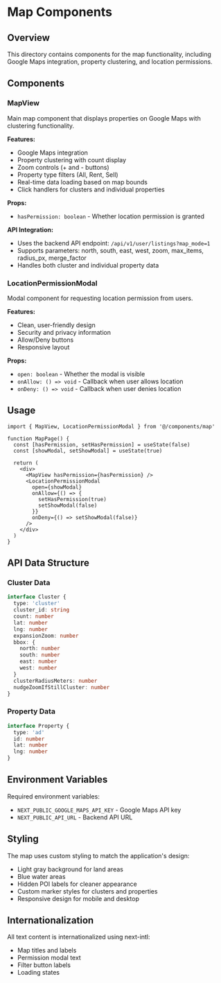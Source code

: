 # Map Components

## Overview
This directory contains components for the map functionality, including Google Maps integration, property clustering, and location permissions.

## Components

### MapView
Main map component that displays properties on Google Maps with clustering functionality.

**Features:**
- Google Maps integration
- Property clustering with count display
- Zoom controls (+ and - buttons)
- Property type filters (All, Rent, Sell)
- Real-time data loading based on map bounds
- Click handlers for clusters and individual properties

**Props:**
- `hasPermission: boolean` - Whether location permission is granted

**API Integration:**
- Uses the backend API endpoint: `/api/v1/user/listings?map_mode=1`
- Supports parameters: north, south, east, west, zoom, max_items, radius_px, merge_factor
- Handles both cluster and individual property data

### LocationPermissionModal
Modal component for requesting location permission from users.

**Features:**
- Clean, user-friendly design
- Security and privacy information
- Allow/Deny buttons
- Responsive layout

**Props:**
- `open: boolean` - Whether the modal is visible
- `onAllow: () => void` - Callback when user allows location
- `onDeny: () => void` - Callback when user denies location

## Usage

```tsx
import { MapView, LocationPermissionModal } from '@/components/map'

function MapPage() {
  const [hasPermission, setHasPermission] = useState(false)
  const [showModal, setShowModal] = useState(true)

  return (
    <div>
      <MapView hasPermission={hasPermission} />
      <LocationPermissionModal 
        open={showModal}
        onAllow={() => {
          setHasPermission(true)
          setShowModal(false)
        }}
        onDeny={() => setShowModal(false)}
      />
    </div>
  )
}
```

## API Data Structure

### Cluster Data
```typescript
interface Cluster {
  type: 'cluster'
  cluster_id: string
  count: number
  lat: number
  lng: number
  expansionZoom: number
  bbox: {
    north: number
    south: number
    east: number
    west: number
  }
  clusterRadiusMeters: number
  nudgeZoomIfStillCluster: number
}
```

### Property Data
```typescript
interface Property {
  type: 'ad'
  id: number
  lat: number
  lng: number
}
```

## Environment Variables

Required environment variables:
- `NEXT_PUBLIC_GOOGLE_MAPS_API_KEY` - Google Maps API key
- `NEXT_PUBLIC_API_URL` - Backend API URL

## Styling

The map uses custom styling to match the application's design:
- Light gray background for land areas
- Blue water areas
- Hidden POI labels for cleaner appearance
- Custom marker styles for clusters and properties
- Responsive design for mobile and desktop

## Internationalization

All text content is internationalized using next-intl:
- Map titles and labels
- Permission modal text
- Filter button labels
- Loading states
